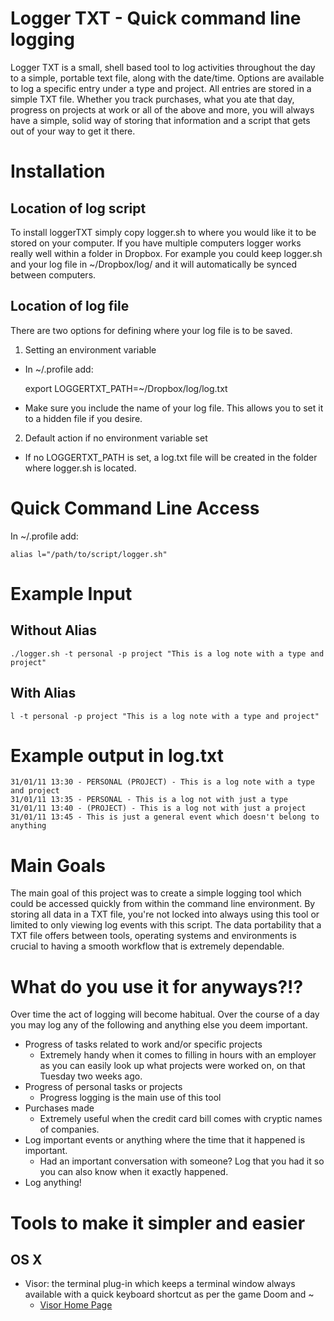 Logger TXT - Quick command line logging
=======================================

Logger TXT is a small, shell based tool to log activities throughout the day to a simple, portable text file, along with the date/time. Options are available to log a specific entry under a type and project. All entries are stored in a simple TXT file. Whether you track purchases, what you ate that day, progress on projects at work or all of the above and more, you will always have a simple, solid way of storing that information and a script that gets out of your way to get it there.

Installation
============

Location of log script
----------------------

To install loggerTXT simply copy logger.sh to where you would like it to be stored on your computer. If you have multiple computers logger works really well within a folder in Dropbox. For example you could keep logger.sh and your log file in ~/Dropbox/log/ and it will automatically be synced between computers.

Location of log file
--------------------

There are two options for defining where your log file is to be saved.

1) Setting an environment variable

  - In ~/.profile add:

    export LOGGERTXT\_PATH=~/Dropbox/log/log.txt

  - Make sure you include the name of your log file. This allows you to set it to a hidden file if you desire.

2) Default action if no environment variable set

  - If no LOGGERTXT\_PATH is set, a log.txt file will be created in the folder where logger.sh is located.


Quick Command Line Access
=========================
In ~/.profile add:

    alias l="/path/to/script/logger.sh"

Example Input
=============

Without Alias
-------------

    ./logger.sh -t personal -p project "This is a log note with a type and project"

With Alias
----------

    l -t personal -p project "This is a log note with a type and project"

Example output in log.txt
=========================

    31/01/11 13:30 - PERSONAL (PROJECT) - This is a log note with a type and project
    31/01/11 13:35 - PERSONAL - This is a log not with just a type
    31/01/11 13:40 - (PROJECT) - This is a log not with just a project
    31/01/11 13:45 - This is just a general event which doesn't belong to anything

Main Goals
==========

The main goal of this project was to create a simple logging tool which could be accessed quickly from within the command line environment. By storing all data in a TXT file, you're not locked into always using this tool or limited to only viewing log events with this script. The data portability that a TXT file offers between tools, operating systems and environments is crucial to having a smooth workflow that is extremely dependable.

What do you use it for anyways?!?
=================================

Over time the act of logging will become habitual. Over the course of a day you may log any of the following and anything else you deem important.

- Progress of tasks related to work and/or specific projects
  - Extremely handy when it comes to filling in hours with an employer as you can easily look up what projects were worked on, on that Tuesday two weeks ago.
- Progress of personal tasks or projects
  - Progress logging is the main use of this tool
- Purchases made
  - Extremely useful when the credit card bill comes with cryptic names of companies.
- Log important events or anything where the time that it happened is important.
  - Had an important conversation with someone? Log that you had it so you can also know when it exactly happened.
- Log anything!

Tools to make it simpler and easier
===================================

OS X
----

- Visor: the terminal plug-in which keeps a terminal window always available with a quick keyboard shortcut as per the game Doom and ~
  - [Visor Home Page](http://visor.binaryage.com/)
